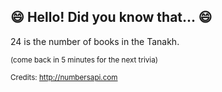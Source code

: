 ## :smile: Hello! Did you know that... :smile:
24 is the number of books in the Tanakh.

<sup>(come back in 5 minutes for the next trivia)</sup>


<sup>Credits: http://numbersapi.com</sup>
